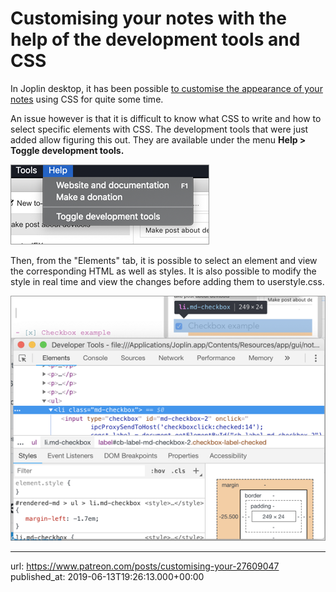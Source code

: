# Customising your notes with the help of the development tools and CSS

In Joplin desktop, it has been possible [to customise the appearance of your notes](https://joplinapp.org/help/#custom-css) using CSS for quite some time.

An issue however is that it is difficult to know what CSS to write and how to select specific elements with CSS. The development tools that were just added allow figuring this out. They are available under the menu **Help > Toggle development tools.**

![](images/20190613-202613_0.png)

Then, from the "Elements" tab, it is possible to select an element and view the corresponding HTML as well as styles. It is also possible to modify the style in real time and view the changes before adding them to userstyle.css.

![](images/20190613-202613_1.png)

* * *

url: https://www.patreon.com/posts/customising-your-27609047
published_at: 2019-06-13T19:26:13.000+00:00